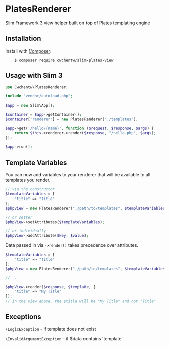 # PlatesRenderer

Slim Framework 3 view helper built on top of Plates templating engine

## Installation

Install with [Composer](http://getcomposer.org):

```
    $ composer require cwchentw/slim-plates-view
```

## Usage with Slim 3

```php
use Cwchentw\PlatesRenderer;

include "vendor/autoload.php";

$app = new Slim\App();

$container = $app->getContainer();
$container['renderer'] = new PlatesRenderer("./templates");

$app->get('/hello/{name}', function ($request, $response, $args) {
    return $this->renderer->render($response, "/hello.php", $args);
});

$app->run();

```

## Template Variables

You can now add variables to your renderer that will be available to all templates you render.

```php
// via the constructor
$templateVariables = [
    "title" => "Title"
];
$phpView = new PlatesRenderer("./path/to/templates", $templateVariables);

// or setter
$phpView->setAttributes($templateVariables);

// or individually
$phpView->addAttribute($key, $value);
```

Data passed in via `->render()` takes precedence over attributes.
```php
$templateVariables = [
    "title" => "Title"
];
$phpView = new PlatesRenderer("./path/to/templates", $templateVariables);

//...

$phpView->render($response, $template, [
    "title" => "My Title"
]);
// In the view above, the $title will be "My Title" and not "Title"
```

## Exceptions
`\LogicException` - if template does not exist

`\InvalidArgumentException` - if $data contains 'template'
